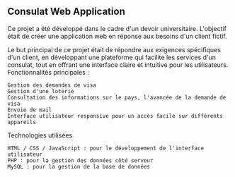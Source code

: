 ## Consulat Web Application

Ce projet a été développé dans le cadre d'un devoir universitaire. L'objectif était de créer une application web en réponse aux besoins d'un client fictif.

Le but principal de ce projet était de répondre aux exigences spécifiques d'un client, en développant une plateforme qui facilite les services d'un consulat, tout en offrant une interface claire et intuitive pour les utilisateurs.
Fonctionnalités principales :

    Gestion des demandes de visa
    Gestion d'une loterie
    Consultation des informations sur le pays, l'avancée de la demande de visa
    Envoie de mail
    Interface utilisateur responsive pour un accès facile sur différents appareils

Technologies utilisées

    HTML / CSS / JavaScript : pour le développement de l'interface utilisateur
    PHP : pour la gestion des données côté serveur
    MySQL : pour la gestion de la base de données
